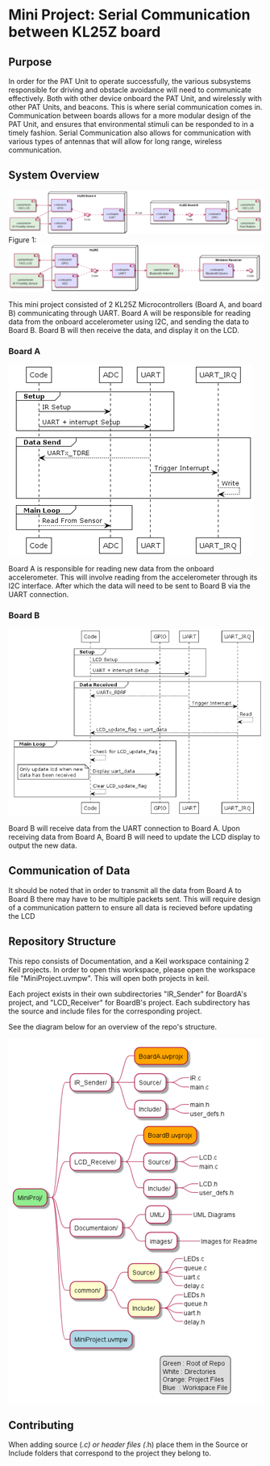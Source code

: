# Mini Project: Serial Communication between KL25Z board

## Purpose

In order for the PAT Unit to operate successfully, the various subsystems responsible for driving and obstacle avoidance will need to communicate effectively. Both with other device onboard the PAT Unit, and wirelessly with other PAT Units, and beacons. This is where serial communication comes in. Communication between boards allows for a more modular design of the PAT Unit, and ensures that environmental stimuli can be responded to in a timely fashion. Serial Communication also allows for communication with various types of antennas that will allow for long range, wireless communication.

## System Overview

![Alt text](Documentation/out/puml/system-uart/system-2way-uart.png?raw=true "System Overview")
Figure 1:
![Alt text](Documentation/out/puml/system-uart/system-bluetooth.png?raw=true "System Overview")

This mini project consisted of 2 KL25Z Microcontrollers (Board A, and board B) communicating through UART. Board A will be responsible for reading data from the onboard accelerometer using I2C, and sending the data to Board B. Board B will then receive the data, and display it on the LCD.

### Board A

![Alt text](Documentation/out/puml/BoardA/BoardA.png?raw=true "Board A Sequence Diagram")

Board A is responsible for reading new data from the onboard accelerometer. This will involve reading from the accelerometer through its I2C interface. After which the data will need to be sent to Board B via the UART connection.

### Board B

![Alt text](Documentation/out/puml/BoardB/BoardB.png?raw=true "Board B Sequence Diagram")

Board B will receive data from the UART connection to Board A. Upon receiving data from Board A, Board B will need to update the LCD display to output the new data.

## Communication of Data

It should be noted that in order to transmit all the data from Board A to Board B there may have to be multiple packets sent. This will require design of a communication pattern to ensure all data is recieved before updating the LCD

## Repository Structure

This repo consists of Documentation, and a Keil workspace containing 2 Keil projects. In order to open this workspace, please open the workspace file "MiniProject.uvmpw". This will open both projects in keil.

Each project exists in their own subdirectories "IR_Sender" for BoardA's project, and "LCD_Receiver" for BoardB's project. Each subdirectory has the source and include files for the corresponding project.

See the diagram below for an overview of the repo's structure.

![Alt text](Documentation/out/puml/Structure/Structure.png?raw=true "Repo Structure")

## Contributing

When adding source (_.c) or header files (_.h) place them in the Source or Include folders that correspond to the project they belong to.
